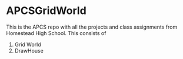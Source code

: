 # APCSGridWorld
This is the APCS repo with all the projects and class assignments from Homestead High School. 
This consists of 
1) Grid World
2) DrawHouse 
